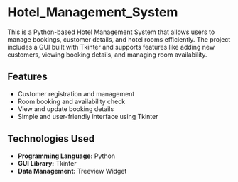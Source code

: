 # Hotel_Management_System
This is a Python-based Hotel Management System that allows users to manage bookings, customer details, and hotel rooms efficiently. The project includes a GUI built with Tkinter and supports features like adding new customers, viewing booking details, and managing room availability. 
## Features
- Customer registration and management
- Room booking and availability check
- View and update booking details
- Simple and user-friendly interface using Tkinter
## Technologies Used
- **Programming Language:** Python
- **GUI Library:** Tkinter
- **Data Management:** Treeview Widget

